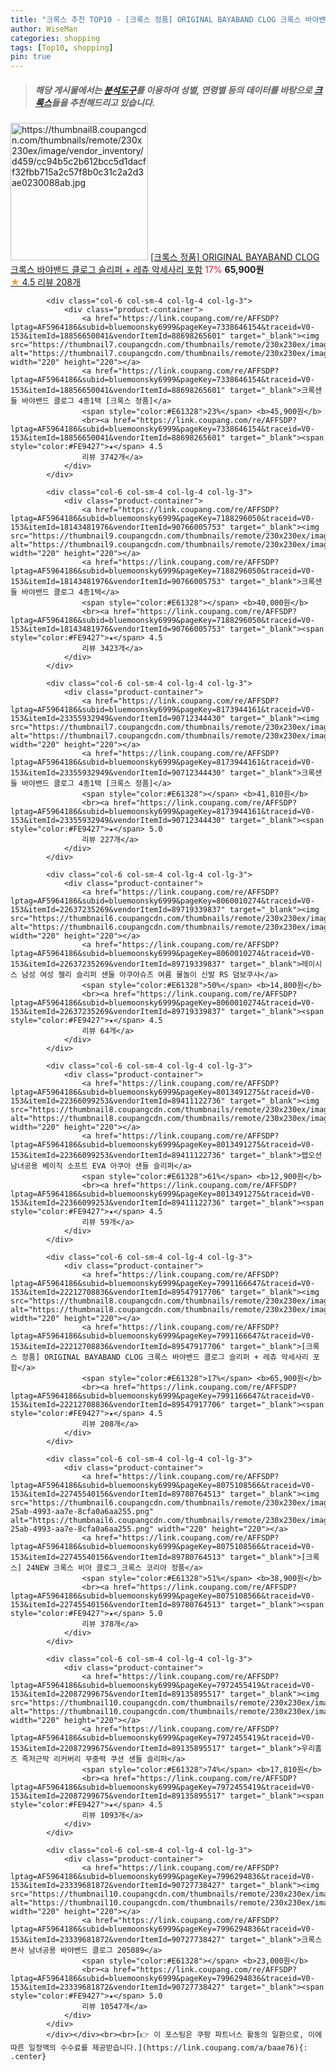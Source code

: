 ```yaml
---
title: "크록스 추천 TOP10 - [크록스 정품] ORIGINAL BAYABAND CLOG 크록스 바야밴드 클로그 슬리퍼 + 레츄 악세사리 포함"
author: WiseMan
categories: shopping
tags: [Top10, shopping]
pin: true
---
```


> ##### 해당 게시물에서는 [**분석도구**](https://itemscout.io/)를 이용하여 **성별**, **연령별** 등의 데이터를 바탕으로 [**크록스**](https://link.coupang.com/a/baae76)들을 추천해드리고 있습니다.
<div class="container"><div class="row">
            <div class="col-6 col-sm-4 col-lg-4 col-lg-3">
                <div class="product-container">
                    <a href="https://link.coupang.com/re/AFFSDP?lptag=AF5964186&subid=bluemoonsky6999&pageKey=7991166647&traceid=V0-153&itemId=22212708836&vendorItemId=89547917706" target="_blank"><img src="https://thumbnail8.coupangcdn.com/thumbnails/remote/230x230ex/image/vendor_inventory/d459/cc94b5c2b612bcc5d1dacff32fbb715a2c57f8b0c31c2a2d3ae0230088ab.jpg" alt="https://thumbnail8.coupangcdn.com/thumbnails/remote/230x230ex/image/vendor_inventory/d459/cc94b5c2b612bcc5d1dacff32fbb715a2c57f8b0c31c2a2d3ae0230088ab.jpg" width="220" height="220"></a>
                    <a href="https://link.coupang.com/re/AFFSDP?lptag=AF5964186&subid=bluemoonsky6999&pageKey=7991166647&traceid=V0-153&itemId=22212708836&vendorItemId=89547917706" target="_blank">[크록스 정품] ORIGINAL BAYABAND CLOG 크록스 바야밴드 클로그 슬리퍼 + 레츄 악세사리 포함</a>
                    <span style="color:#E61328">17%</span> <b>65,900원</b>
                    <br><a href="https://link.coupang.com/re/AFFSDP?lptag=AF5964186&subid=bluemoonsky6999&pageKey=7991166647&traceid=V0-153&itemId=22212708836&vendorItemId=89547917706" target="_blank"><span style="color:#FE9427">★</span> 4.5
                    리뷰 208개</a>
                </div>
            </div>
            
            <div class="col-6 col-sm-4 col-lg-4 col-lg-3">
                <div class="product-container">
                    <a href="https://link.coupang.com/re/AFFSDP?lptag=AF5964186&subid=bluemoonsky6999&pageKey=7338646154&traceid=V0-153&itemId=18856650041&vendorItemId=88698265601" target="_blank"><img src="https://thumbnail7.coupangcdn.com/thumbnails/remote/230x230ex/image/vendor_inventory/4f1a/15a20752a29789cd2df20aae1000dca69de041a6336c8e99e1b9d2ea82be.jpg" alt="https://thumbnail7.coupangcdn.com/thumbnails/remote/230x230ex/image/vendor_inventory/4f1a/15a20752a29789cd2df20aae1000dca69de041a6336c8e99e1b9d2ea82be.jpg" width="220" height="220"></a>
                    <a href="https://link.coupang.com/re/AFFSDP?lptag=AF5964186&subid=bluemoonsky6999&pageKey=7338646154&traceid=V0-153&itemId=18856650041&vendorItemId=88698265601" target="_blank">크록샌들 바야밴드 클로그 4종1택 [크록스 정품]</a>
                    <span style="color:#E61328">23%</span> <b>45,900원</b>
                    <br><a href="https://link.coupang.com/re/AFFSDP?lptag=AF5964186&subid=bluemoonsky6999&pageKey=7338646154&traceid=V0-153&itemId=18856650041&vendorItemId=88698265601" target="_blank"><span style="color:#FE9427">★</span> 4.5
                    리뷰 3742개</a>
                </div>
            </div>
            
            <div class="col-6 col-sm-4 col-lg-4 col-lg-3">
                <div class="product-container">
                    <a href="https://link.coupang.com/re/AFFSDP?lptag=AF5964186&subid=bluemoonsky6999&pageKey=7188296050&traceid=V0-153&itemId=18143481976&vendorItemId=90766005753" target="_blank"><img src="https://thumbnail9.coupangcdn.com/thumbnails/remote/230x230ex/image/vendor_inventory/afd7/248f66fbb1893302be280f14fc0a2f636423a5f7ac5a7f843a430f19208d.jpg" alt="https://thumbnail9.coupangcdn.com/thumbnails/remote/230x230ex/image/vendor_inventory/afd7/248f66fbb1893302be280f14fc0a2f636423a5f7ac5a7f843a430f19208d.jpg" width="220" height="220"></a>
                    <a href="https://link.coupang.com/re/AFFSDP?lptag=AF5964186&subid=bluemoonsky6999&pageKey=7188296050&traceid=V0-153&itemId=18143481976&vendorItemId=90766005753" target="_blank">크록샌들 바야밴드 클로그 4종1택</a>
                    <span style="color:#E61328"></span> <b>40,000원</b>
                    <br><a href="https://link.coupang.com/re/AFFSDP?lptag=AF5964186&subid=bluemoonsky6999&pageKey=7188296050&traceid=V0-153&itemId=18143481976&vendorItemId=90766005753" target="_blank"><span style="color:#FE9427">★</span> 4.5
                    리뷰 3423개</a>
                </div>
            </div>
            
            <div class="col-6 col-sm-4 col-lg-4 col-lg-3">
                <div class="product-container">
                    <a href="https://link.coupang.com/re/AFFSDP?lptag=AF5964186&subid=bluemoonsky6999&pageKey=8173944161&traceid=V0-153&itemId=23355932949&vendorItemId=90712344430" target="_blank"><img src="https://thumbnail7.coupangcdn.com/thumbnails/remote/230x230ex/image/vendor_inventory/360d/77b97d04fded605f78048a69c0501652629a52110bd1c2ade5c12e45b4ff.jpg" alt="https://thumbnail7.coupangcdn.com/thumbnails/remote/230x230ex/image/vendor_inventory/360d/77b97d04fded605f78048a69c0501652629a52110bd1c2ade5c12e45b4ff.jpg" width="220" height="220"></a>
                    <a href="https://link.coupang.com/re/AFFSDP?lptag=AF5964186&subid=bluemoonsky6999&pageKey=8173944161&traceid=V0-153&itemId=23355932949&vendorItemId=90712344430" target="_blank">크록샌들 바야밴드 클로그 4종1택 [크록스 정품]</a>
                    <span style="color:#E61328"></span> <b>41,810원</b>
                    <br><a href="https://link.coupang.com/re/AFFSDP?lptag=AF5964186&subid=bluemoonsky6999&pageKey=8173944161&traceid=V0-153&itemId=23355932949&vendorItemId=90712344430" target="_blank"><span style="color:#FE9427">★</span> 5.0
                    리뷰 227개</a>
                </div>
            </div>
            
            <div class="col-6 col-sm-4 col-lg-4 col-lg-3">
                <div class="product-container">
                    <a href="https://link.coupang.com/re/AFFSDP?lptag=AF5964186&subid=bluemoonsky6999&pageKey=8060010274&traceid=V0-153&itemId=22637235269&vendorItemId=89719339837" target="_blank"><img src="https://thumbnail6.coupangcdn.com/thumbnails/remote/230x230ex/image/vendor_inventory/b58d/2996902d955c7a2ee59a78714ad6af132279684f9708e8c4dc42732ab61a.jpg" alt="https://thumbnail6.coupangcdn.com/thumbnails/remote/230x230ex/image/vendor_inventory/b58d/2996902d955c7a2ee59a78714ad6af132279684f9708e8c4dc42732ab61a.jpg" width="220" height="220"></a>
                    <a href="https://link.coupang.com/re/AFFSDP?lptag=AF5964186&subid=bluemoonsky6999&pageKey=8060010274&traceid=V0-153&itemId=22637235269&vendorItemId=89719339837" target="_blank">레이시스 남성 여성 젤리 슬리퍼 샌들 아쿠아슈즈 여름 물놀이 신발 RS 덤보쿠샤</a>
                    <span style="color:#E61328">50%</span> <b>14,800원</b>
                    <br><a href="https://link.coupang.com/re/AFFSDP?lptag=AF5964186&subid=bluemoonsky6999&pageKey=8060010274&traceid=V0-153&itemId=22637235269&vendorItemId=89719339837" target="_blank"><span style="color:#FE9427">★</span> 4.5
                    리뷰 64개</a>
                </div>
            </div>
            
            <div class="col-6 col-sm-4 col-lg-4 col-lg-3">
                <div class="product-container">
                    <a href="https://link.coupang.com/re/AFFSDP?lptag=AF5964186&subid=bluemoonsky6999&pageKey=8013491275&traceid=V0-153&itemId=22366099253&vendorItemId=89411122736" target="_blank"><img src="https://thumbnail8.coupangcdn.com/thumbnails/remote/230x230ex/image/vendor_inventory/541a/b229441d92513d1038318109c3c9c70b7d27273db4d3c178cfcc0542204b.jpg" alt="https://thumbnail8.coupangcdn.com/thumbnails/remote/230x230ex/image/vendor_inventory/541a/b229441d92513d1038318109c3c9c70b7d27273db4d3c178cfcc0542204b.jpg" width="220" height="220"></a>
                    <a href="https://link.coupang.com/re/AFFSDP?lptag=AF5964186&subid=bluemoonsky6999&pageKey=8013491275&traceid=V0-153&itemId=22366099253&vendorItemId=89411122736" target="_blank">랩오션 남녀공용 베이직 소프트 EVA 아쿠아 샌들 슬리퍼</a>
                    <span style="color:#E61328">61%</span> <b>12,900원</b>
                    <br><a href="https://link.coupang.com/re/AFFSDP?lptag=AF5964186&subid=bluemoonsky6999&pageKey=8013491275&traceid=V0-153&itemId=22366099253&vendorItemId=89411122736" target="_blank"><span style="color:#FE9427">★</span> 4.5
                    리뷰 59개</a>
                </div>
            </div>
            
            <div class="col-6 col-sm-4 col-lg-4 col-lg-3">
                <div class="product-container">
                    <a href="https://link.coupang.com/re/AFFSDP?lptag=AF5964186&subid=bluemoonsky6999&pageKey=7991166647&traceid=V0-153&itemId=22212708836&vendorItemId=89547917706" target="_blank"><img src="https://thumbnail8.coupangcdn.com/thumbnails/remote/230x230ex/image/vendor_inventory/d459/cc94b5c2b612bcc5d1dacff32fbb715a2c57f8b0c31c2a2d3ae0230088ab.jpg" alt="https://thumbnail8.coupangcdn.com/thumbnails/remote/230x230ex/image/vendor_inventory/d459/cc94b5c2b612bcc5d1dacff32fbb715a2c57f8b0c31c2a2d3ae0230088ab.jpg" width="220" height="220"></a>
                    <a href="https://link.coupang.com/re/AFFSDP?lptag=AF5964186&subid=bluemoonsky6999&pageKey=7991166647&traceid=V0-153&itemId=22212708836&vendorItemId=89547917706" target="_blank">[크록스 정품] ORIGINAL BAYABAND CLOG 크록스 바야밴드 클로그 슬리퍼 + 레츄 악세사리 포함</a>
                    <span style="color:#E61328">17%</span> <b>65,900원</b>
                    <br><a href="https://link.coupang.com/re/AFFSDP?lptag=AF5964186&subid=bluemoonsky6999&pageKey=7991166647&traceid=V0-153&itemId=22212708836&vendorItemId=89547917706" target="_blank"><span style="color:#FE9427">★</span> 4.5
                    리뷰 208개</a>
                </div>
            </div>
            
            <div class="col-6 col-sm-4 col-lg-4 col-lg-3">
                <div class="product-container">
                    <a href="https://link.coupang.com/re/AFFSDP?lptag=AF5964186&subid=bluemoonsky6999&pageKey=8075108566&traceid=V0-153&itemId=22745540156&vendorItemId=89780764513" target="_blank"><img src="https://thumbnail6.coupangcdn.com/thumbnails/remote/230x230ex/image/retail/images/2024/05/03/15/9/f833c4f5-25ab-4993-aa7e-8cfa0a6aa255.png" alt="https://thumbnail6.coupangcdn.com/thumbnails/remote/230x230ex/image/retail/images/2024/05/03/15/9/f833c4f5-25ab-4993-aa7e-8cfa0a6aa255.png" width="220" height="220"></a>
                    <a href="https://link.coupang.com/re/AFFSDP?lptag=AF5964186&subid=bluemoonsky6999&pageKey=8075108566&traceid=V0-153&itemId=22745540156&vendorItemId=89780764513" target="_blank">[크록스] 24NEW 크록스 비아 클로그_크록스 코리아 정품</a>
                    <span style="color:#E61328">51%</span> <b>38,900원</b>
                    <br><a href="https://link.coupang.com/re/AFFSDP?lptag=AF5964186&subid=bluemoonsky6999&pageKey=8075108566&traceid=V0-153&itemId=22745540156&vendorItemId=89780764513" target="_blank"><span style="color:#FE9427">★</span> 5.0
                    리뷰 378개</a>
                </div>
            </div>
            
            <div class="col-6 col-sm-4 col-lg-4 col-lg-3">
                <div class="product-container">
                    <a href="https://link.coupang.com/re/AFFSDP?lptag=AF5964186&subid=bluemoonsky6999&pageKey=7972455419&traceid=V0-153&itemId=22087299675&vendorItemId=89135895517" target="_blank"><img src="https://thumbnail10.coupangcdn.com/thumbnails/remote/230x230ex/image/vendor_inventory/33c2/0abf776d35334c6e661aa764cc7d5c0a7ef74dd47c18a1773c95aba6c6bf.jpg" alt="https://thumbnail10.coupangcdn.com/thumbnails/remote/230x230ex/image/vendor_inventory/33c2/0abf776d35334c6e661aa764cc7d5c0a7ef74dd47c18a1773c95aba6c6bf.jpg" width="220" height="220"></a>
                    <a href="https://link.coupang.com/re/AFFSDP?lptag=AF5964186&subid=bluemoonsky6999&pageKey=7972455419&traceid=V0-153&itemId=22087299675&vendorItemId=89135895517" target="_blank">우리홈즈 족저근막 리커버리 무중력 쿠션 샌들 슬리퍼</a>
                    <span style="color:#E61328">74%</span> <b>17,810원</b>
                    <br><a href="https://link.coupang.com/re/AFFSDP?lptag=AF5964186&subid=bluemoonsky6999&pageKey=7972455419&traceid=V0-153&itemId=22087299675&vendorItemId=89135895517" target="_blank"><span style="color:#FE9427">★</span> 4.5
                    리뷰 1093개</a>
                </div>
            </div>
            
            <div class="col-6 col-sm-4 col-lg-4 col-lg-3">
                <div class="product-container">
                    <a href="https://link.coupang.com/re/AFFSDP?lptag=AF5964186&subid=bluemoonsky6999&pageKey=7996294836&traceid=V0-153&itemId=23339681872&vendorItemId=90727738427" target="_blank"><img src="https://thumbnail10.coupangcdn.com/thumbnails/remote/230x230ex/image/vendor_inventory/c73e/df2d66d4c7296f2972390f4be6253ba3f9b8bfe105e9d1e6934791f2897c.jpg" alt="https://thumbnail10.coupangcdn.com/thumbnails/remote/230x230ex/image/vendor_inventory/c73e/df2d66d4c7296f2972390f4be6253ba3f9b8bfe105e9d1e6934791f2897c.jpg" width="220" height="220"></a>
                    <a href="https://link.coupang.com/re/AFFSDP?lptag=AF5964186&subid=bluemoonsky6999&pageKey=7996294836&traceid=V0-153&itemId=23339681872&vendorItemId=90727738427" target="_blank">크록스 본사 남녀공용 바야밴드 클로그 205089</a>
                    <span style="color:#E61328"></span> <b>23,000원</b>
                    <br><a href="https://link.coupang.com/re/AFFSDP?lptag=AF5964186&subid=bluemoonsky6999&pageKey=7996294836&traceid=V0-153&itemId=23339681872&vendorItemId=90727738427" target="_blank"><span style="color:#FE9427">★</span> 5.0
                    리뷰 10547개</a>
                </div>
            </div>
            </div></div><br><br>[👉 이 포스팅은 쿠팡 파트너스 활동의 일환으로, 이에 따른 일정액의 수수료를 제공받습니다.](https://link.coupang.com/a/baae76){: .center}